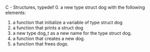 C - Structures, typedef
0. a new type struct dog with the following elements:
1.  a function that initialize a variable of type struct dog
2. a function that prints a struct dog
3. a new type dog_t as a new name for the type struct dog.
4.  a function that creates a new dog.
5. a function that frees dogs.
